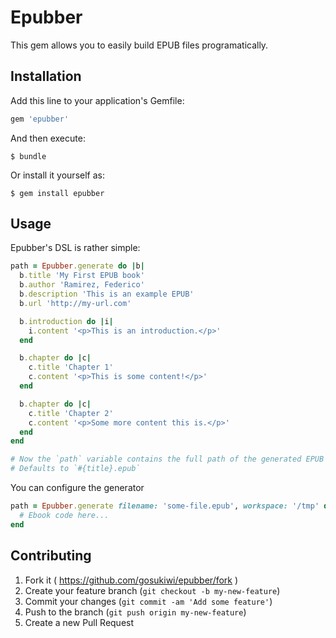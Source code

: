 # Epubber
This gem allows you to easily build EPUB files programatically.

## Installation
Add this line to your application's Gemfile:

```ruby
gem 'epubber'
```

And then execute:

    $ bundle

Or install it yourself as:

    $ gem install epubber

## Usage
Epubber's DSL is rather simple:

```ruby
path = Epubber.generate do |b|
  b.title 'My First EPUB book'
  b.author 'Ramirez, Federico'
  b.description 'This is an example EPUB'
  b.url 'http://my-url.com'

  b.introduction do |i|
    i.content '<p>This is an introduction.</p>'
  end

  b.chapter do |c|
    c.title 'Chapter 1'
    c.content '<p>This is some content!</p>'
  end

  b.chapter do |c|
    c.title 'Chapter 2'
    c.content '<p>Some more content this is.</p>'
  end
end

# Now the `path` variable contains the full path of the generated EPUB file.
# Defaults to `#{title}.epub`
``` 

You can configure the generator 

```ruby
path = Epubber.generate filename: 'some-file.epub', workspace: '/tmp' do |b|
  # Ebook code here...
end
``` 

## Contributing

1. Fork it ( https://github.com/gosukiwi/epubber/fork )
2. Create your feature branch (`git checkout -b my-new-feature`)
3. Commit your changes (`git commit -am 'Add some feature'`)
4. Push to the branch (`git push origin my-new-feature`)
5. Create a new Pull Request
